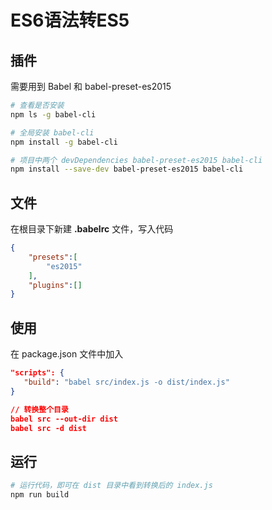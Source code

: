 # ES6语法转ES5

## 插件

需要用到 Babel 和 babel-preset-es2015

```bash
# 查看是否安装 
npm ls -g babel-cli

# 全局安装 babel-cli
npm install -g babel-cli

# 项目中两个 devDependencies babel-preset-es2015 babel-cli
npm install --save-dev babel-preset-es2015 babel-cli
```

## 文件

在根目录下新建 **.babelrc** 文件，写入代码

```json
{
    "presets":[
        "es2015"
    ],
    "plugins":[]
}
```

## 使用

在 package.json 文件中加入

```json
"scripts": {
   "build": "babel src/index.js -o dist/index.js"
}

// 转换整个目录
babel src --out-dir dist
babel src -d dist
```

## 运行

```bash
# 运行代码，即可在 dist 目录中看到转换后的 index.js
npm run build
```
